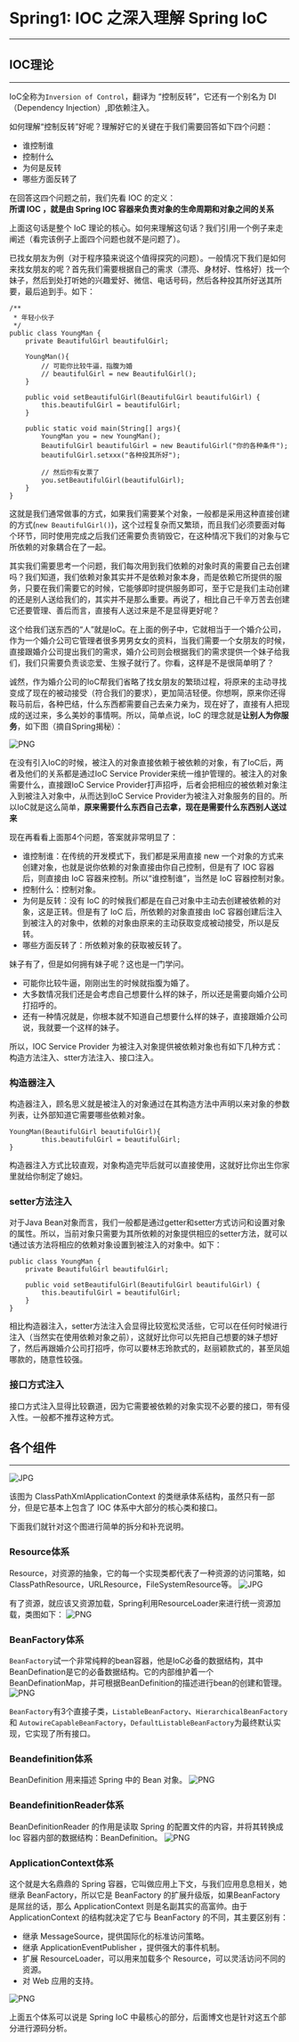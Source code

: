 # Spring1: IOC 之深入理解 Spring IoC
---

## IOC理论
---
IoC全称为`Inversion of Control`，翻译为 “控制反转”，它还有一个别名为 DI（Dependency Injection）,即依赖注入。

如何理解“控制反转”好呢？理解好它的关键在于我们需要回答如下四个问题：
+ 谁控制谁
+ 控制什么
+ 为何是反转
+ 哪些方面反转了

在回答这四个问题之前，我们先看 IOC 的定义：  
**所谓 IOC ，就是由 Spring IOC 容器来负责对象的生命周期和对象之间的关系**

上面这句话是整个 IoC 理论的核心。如何来理解这句话？我们引用一个例子来走阐述（看完该例子上面四个问题也就不是问题了）。

已找女朋友为例（对于程序猿来说这个值得探究的问题）。一般情况下我们是如何来找女朋友的呢？首先我们需要根据自己的需求（漂亮、身材好、性格好）找一个妹子，然后到处打听她的兴趣爱好、微信、电话号码，然后各种投其所好送其所要，最后追到手。如下：
```
/**
 * 年轻小伙子
 */
public class YoungMan {
    private BeautifulGirl beautifulGirl;

    YoungMan(){
        // 可能你比较牛逼，指腹为婚
        // beautifulGirl = new BeautifulGirl();
    }

    public void setBeautifulGirl(BeautifulGirl beautifulGirl) {
        this.beautifulGirl = beautifulGirl;
    }

    public static void main(String[] args){
        YoungMan you = new YoungMan();
        BeautifulGirl beautifulGirl = new BeautifulGirl("你的各种条件");
        beautifulGirl.setxxx("各种投其所好");

        // 然后你有女票了
        you.setBeautifulGirl(beautifulGirl);
    }
}
```

这就是我们通常做事的方式，如果我们需要某个对象，一般都是采用这种直接创建的方式(`new BeautifulGirl()`)，这个过程复杂而又繁琐，而且我们必须要面对每个环节，同时使用完成之后我们还需要负责销毁它，在这种情况下我们的对象与它所依赖的对象耦合在了一起。

其实我们需要思考一个问题，我们每次用到我们依赖的对象时真的需要自己去创建吗？我们知道，我们依赖对象其实并不是依赖对象本身，而是依赖它所提供的服务，只要在我们需要它的时候，它能够即时提供服务即可，至于它是我们主动创建的还是别人送给我们的，其实并不是那么重要。再说了，相比自己千辛万苦去创建它还要管理、善后而言，直接有人送过来是不是显得更好呢？

这个给我们送东西的“人”就是IoC。在上面的例子中，它就相当于一个婚介公司，作为一个婚介公司它管理者很多男男女女的资料，当我们需要一个女朋友的时候，直接跟婚介公司提出我们的需求，婚介公司则会根据我们的需求提供一个妹子给我们，我们只需要负责谈恋爱、生猴子就行了。你看，这样是不是很简单明了？

诚然，作为婚介公司的IoC帮我们省略了找女朋友的繁琐过程，将原来的主动寻找变成了现在的被动接受（符合我们的要求），更加简洁轻便。你想啊，原来你还得鞍马前后，各种巴结，什么东西都需要自己去亲力亲为，现在好了，直接有人把现成的送过来，多么美妙的事情啊。所以，简单点说，IoC 的理念就是**让别人为你服务**，如下图（摘自Spring揭秘）：

![PNG](images/spring1-1.png)

在没有引入IoC的时候，被注入的对象直接依赖于被依赖的对象，有了IoC后，两者及他们的关系都是通过IoC Service Provider来统一维护管理的。被注入的对象需要什么，直接跟IoC Service Provider打声招呼，后者会把相应的被依赖对象注入到被注入对象中，从而达到IoC Service Provider为被注入对象服务的目的。所以IoC就是这么简单，**原来需要什么东西自己去拿，现在是需要什么东西别人送过来**

现在再看看上面那4个问题，答案就非常明显了：  
+ 谁控制谁：在传统的开发模式下，我们都是采用直接 new 一个对象的方式来创建对象，也就是说你依赖的对象直接由你自己控制，但是有了 IOC 容器后，则直接由 IoC 容器来控制。所以“谁控制谁”，当然是 IoC 容器控制对象。
+ 控制什么：控制对象。
+ 为何是反转：没有 IoC 的时候我们都是在自己对象中主动去创建被依赖的对象，这是正转。但是有了 IoC 后，所依赖的对象直接由 IoC 容器创建后注入到被注入的对象中，依赖的对象由原来的主动获取变成被动接受，所以是反转。
+ 哪些方面反转了：所依赖对象的获取被反转了。

妹子有了，但是如何拥有妹子呢？这也是一门学问。
+ 可能你比较牛逼，刚刚出生的时候就指腹为婚了。
+ 大多数情况我们还是会考虑自己想要什么样的妹子，所以还是需要向婚介公司打招呼的。
+ 还有一种情况就是，你根本就不知道自己想要什么样的妹子，直接跟婚介公司说，我就要一个这样的妹子。

所以，IOC Service Provider 为被注入对象提供被依赖对象也有如下几种方式：构造方法注入、stter方法注入、接口注入。


### 构造器注入
构造器注入，顾名思义就是被注入的对象通过在其构造方法中声明以来对象的参数列表，让外部知道它需要哪些依赖对象。
```
YoungMan(BeautifulGirl beautifulGirl){
        this.beautifulGirl = beautifulGirl;
}
```
构造器注入方式比较直观，对象构造完毕后就可以直接使用，这就好比你出生你家里就给你制定了媳妇。


### setter方法注入
对于Java Bean对象而言，我们一般都是通过getter和setter方式访问和设置对象的属性。所以，当前对象只需要为其所依赖的对象提供相应的setter方法，就可以t通过该方法将相应的依赖对象设置到被注入的对象中。如下：
```
public class YoungMan {
    private BeautifulGirl beautifulGirl;

    public void setBeautifulGirl(BeautifulGirl beautifulGirl) {
        this.beautifulGirl = beautifulGirl;
    }
}
```
相比构造器注入，setter方法注入会显得比较宽松灵活些，它可以在任何时候进行注入（当然实在使用依赖对象之前），这就好比你可以先把自己想要的妹子想好了，然后再跟婚介公司打招呼，你可以要林志玲款式的，赵丽颖款式的，甚至凤姐哪款的，随意性较强。

### 接口方式注入
接口方式注入显得比较霸道，因为它需要被依赖的对象实现不必要的接口，带有侵入性。一般都不推荐这种方式。


## 各个组件
---

![JPG](images/spring1-2.jpg)

该图为 ClassPathXmlApplicationContext 的类继承体系结构，虽然只有一部分，但是它基本上包含了 IOC 体系中大部分的核心类和接口。

下面我们就针对这个图进行简单的拆分和补充说明。

### Resource体系
Resource，对资源的抽象，它的每一个实现类都代表了一种资源的访问策略，如ClassPathResource，URLResource，FileSystemResource等。
![JPG](images/spring1-3.jpg)

有了资源，就应该又资源加载，Spring利用ResourceLoader来进行统一资源加载，类图如下：
![PNG](images/spring1-4.png)


### BeanFactory体系
`BeanFactory`试一个非常纯粹的bean容器，他是IoC必备的数据结构，其中BeanDefination是它的必备数据结构。它的内部维护着一个BeanDefinationMap，并可根据BeanDefinition的描述进行bean的创建和管理。
![PNG](images/spring1-5.png)

`BeanFactory`有3个直接子类，`ListableBeanFactory`、`HierarchicalBeanFactory` 和 `AutowireCapableBeanFactory`，`DefaultListableBeanFactory`为最终默认实现，它实现了所有接口。


### Beandefinition体系
BeanDefinition 用来描述 Spring 中的 Bean 对象。
![PNG](images/spring1-6.png)


### BeandefinitionReader体系
BeanDefinitionReader 的作用是读取 Spring 的配置文件的内容，并将其转换成 Ioc 容器内部的数据结构：BeanDefinition。
![PNG](images/spring1-7.png)

### ApplicationContext体系
这个就是大名鼎鼎的 Spring 容器，它叫做应用上下文，与我们应用息息相关，她继承 BeanFactory，所以它是 BeanFactory 的扩展升级版，如果BeanFactory 是屌丝的话，那么 ApplicationContext 则是名副其实的高富帅。由于 ApplicationContext 的结构就决定了它与 BeanFactory 的不同，其主要区别有：
+ 继承 MessageSource，提供国际化的标准访问策略。
+ 继承 ApplicationEventPublisher ，提供强大的事件机制。
+ 扩展 ResourceLoader，可以用来加载多个 Resource，可以灵活访问不同的资源。
+ 对 Web 应用的支持。

![PNG](images/spring1-8.png)

上面五个体系可以说是 Spring IoC 中最核心的部分，后面博文也是针对这五个部分进行源码分析。